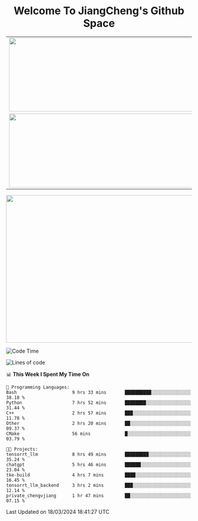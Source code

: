 <h1 align="center">Welcome To JiangCheng's Github Space</h1>

<table align="center" frame="void" rules="none" >
  <tr>
    <td>
      <div align="center"> <img height="200px" width="500px"  src="https://github-readme-stats.vercel.app/api?username=thisjiang&hide_title=true&hide_border=true&layout=compact&show_icons=trueline_height=21&text_color=000&icon_color=000&bg_color=0,ea6161,ffc64d,fffc4d,52fa5a&theme=graywhite" /> </div>
    </td>
    <td>
      <div align="center"> <img height="200px" width="500px" src="https://github-readme-stats.vercel.app/api/top-langs/?username=thisjiang&hide_title=true&hide_border=true&layout=compact&langs_count=6&text_color=000&icon_color=fff&bg_color=0,52fa5a,4dfcff,c64dff&theme=graywhite" /> </div>
    </td>
  </tr>
  <tr>
    <td>
      <div align="center"> <img height="200px" width="500px" src="https://github-readme-streak-stats.herokuapp.com/?user=thisjiang&hide_title=true&hide_border=true&layout=compact&langs_count=6" /> </div>
    </td>
    <td>
      <div align="center"> 
      <a href="https://github.com/" target="_blank"><img style="margin: 10px" src="https://profilinator.rishav.dev/skills-assets/git-scm-icon.svg" alt="Git" height="50" /></a>  
      <a href="https://www.linux.org/" target="_blank"><img style="margin: 10px" src="https://profilinator.rishav.dev/skills-assets/linux-original.svg" alt="Linux" height="50" /></a>  
      <a href="https://www.gnu.org/software/bash/" target="_blank"><img style="margin: 10px" src="https://profilinator.rishav.dev/skills-assets/gnu_bash-icon.svg" alt="Bash" height="50" /></a>  
      </div>
    </td>
  </tr>
</table>

<div align="center"> <img height="400px" width="1000px" src="https://github-readme-activity-graph.cyclic.app/graph?username=thisjiang&theme=react&hide_title=true&hide_border=true&layout=compact&langs_count=6" /> </div></td>

<!--START_SECTION:waka-->
![Code Time](http://img.shields.io/badge/Code%20Time-971%20hrs%2044%20mins-blue)

![Lines of code](https://img.shields.io/badge/From%20Hello%20World%20I%27ve%20Written-560.4%20thousand%20lines%20of%20code-blue)

📊 **This Week I Spent My Time On** 

```text
💬 Programming Languages: 
Bash                     9 hrs 33 mins       ██████████░░░░░░░░░░░░░░░   38.18 % 
Python                   7 hrs 52 mins       ████████░░░░░░░░░░░░░░░░░   31.44 % 
C++                      2 hrs 57 mins       ███░░░░░░░░░░░░░░░░░░░░░░   11.78 % 
Other                    2 hrs 20 mins       ██░░░░░░░░░░░░░░░░░░░░░░░   09.37 % 
CMake                    56 mins             █░░░░░░░░░░░░░░░░░░░░░░░░   03.79 % 

🐱‍💻 Projects: 
tensorrt_llm             8 hrs 49 mins       █████████░░░░░░░░░░░░░░░░   35.24 % 
chatgpt                  5 hrs 46 mins       ██████░░░░░░░░░░░░░░░░░░░   23.04 % 
tke-build                4 hrs 7 mins        ████░░░░░░░░░░░░░░░░░░░░░   16.45 % 
tensorrt_llm_backend     3 hrs 2 mins        ███░░░░░░░░░░░░░░░░░░░░░░   12.14 % 
private_chengvjiang      1 hr 47 mins        ██░░░░░░░░░░░░░░░░░░░░░░░   07.15 % 
```


 Last Updated on 18/03/2024 18:41:27 UTC
<!--END_SECTION:waka-->

